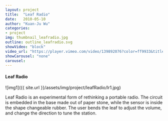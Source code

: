 ```yaml
---
layout: project
title:  "Leaf Radio"
date:   2010-05-10
author: "Kuan-Ju Wu"
categories:
- project
img: thumbnail_leafradio.jpg
outline: outline_leafradio.svg
showVideo: "block"
video_url: "https://player.vimeo.com/video/139892076?color=ff9933&title=0&byline=0&portrait=0"
showCarousel: "none"
carousel:
---
```

#### Leaf Radio ####

![img1]({{ site.url }}/assets/img/project/leafRadio/lr1.jpg)

Leaf Radio is an experimental form of rethinking a portable radio.
The circuit is embedded in the base made out of paper stone, while the sensor
is inside the shape changeable rubber. The user bends the leaf to adjust the volume, and change the direction to tune the station.
